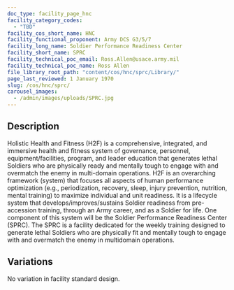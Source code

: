```yaml
---
doc_type: facility_page_hnc
facility_category_codes:
  - "TBD"
facility_cos_short_name: HNC
facility_functional_proponent: Army DCS G3/5/7
facility_long_name: Soldier Performance Readiness Center
facility_short_name: SPRC
facility_technical_poc_email: Ross.Allen@usace.army.mil
facility_technical_poc_name: Ross Allen
file_library_root_path: "content/cos/hnc/sprc/Library/"
page_last_reviewed: 1 January 1970
slug: /cos/hnc/sprc/
carousel_images:
  - /admin/images/uploads/SPRC.jpg
---
```


## Description

Holistic Health and Fitness (H2F) is a comprehensive, integrated, and immersive
health and fitness system of governance, personnel, equipment/facilities, program,
and leader education that generates lethal Soldiers who are physically ready and
mentally tough to engage with and overmatch the enemy in multi-domain operations.
H2F is an overarching framework (system) that focuses all aspects of human
performance optimization (e.g., periodization, recovery, sleep, injury prevention,
nutrition, mental training) to maximize individual and unit readiness. It is a lifecycle
system that develops/improves/sustains Soldier readiness from pre-accession training,
through an Army career, and as a Soldier for life. One component of this system will
be the Soldier Performance Readiness Center (SPRC). The SPRC is a facility
dedicated for the weekly training designed to generate lethal Soldiers who are
physically fit and mentally tough to engage with and overmatch the enemy in multidomain operations.

## Variations

No variation in facility standard design.
